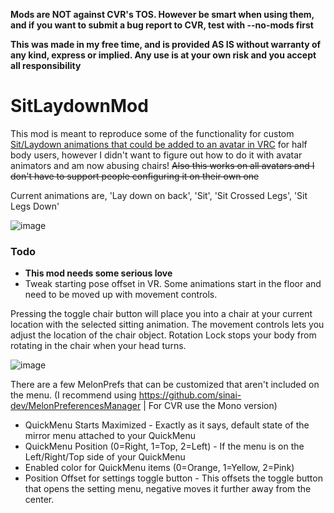 **Mods are NOT against CVR's TOS. However be smart when using them, and if you want to submit a bug report to CVR, test with --no-mods first**

**This was made in my free time, and is provided AS IS without warranty of any kind, express or implied. Any use is at your own risk and you accept all responsibility**


# SitLaydownMod
This mod is meant to reproduce some of the functionality for custom [Sit/Laydown animations that could be added to an avatar in VRC](https://github.com/Dervali-git/VRC-Tips/blob/main/LaySittingPrefab.md) for half body users, however I didn't want to figure out how to do it with avatar animators and am now abusing chairs!  ~~Also this works on all avatars and I don't have to support people configuring it on their own one~~     

Current animations are, 'Lay down on back', 'Sit', 'Sit Crossed Legs', 'Sit Legs Down'   
   
![image](https://user-images.githubusercontent.com/81605232/187961673-05d763c9-0b06-4135-9e5b-aa374bd20d14.png)     
  
### Todo
  * **This mod needs some serious love**
  * Tweak starting pose offset in VR. Some animations start in the floor and need to be moved up with movement controls.      
  
Pressing the toggle chair button will place you into a chair at your current location with the selected sitting animation. The movement controls lets you adjust the location of the chair object. Rotation Lock stops your body from rotating in the chair when your head turns.      

![image](https://user-images.githubusercontent.com/81605232/187956905-3948aba9-3ff4-442b-8d85-e6cc08012fc9.png)  

There are a few MelonPrefs that can be customized that aren't included on the menu. (I recommend using https://github.com/sinai-dev/MelonPreferencesManager | For CVR use the Mono version)    
  * QuickMenu Starts Maximized - Exactly as it says, default state of the mirror menu attached to your QuickMenu     
  * QuickMenu Position (0=Right, 1=Top, 2=Left) - If the menu is on the Left/Right/Top side of your QuickMenu    
  * Enabled color for QuickMenu items (0=Orange, 1=Yellow, 2=Pink)    
  * Position Offset for settings toggle button - This offsets the toggle button that opens the setting menu, negative moves it further away from the center.     


